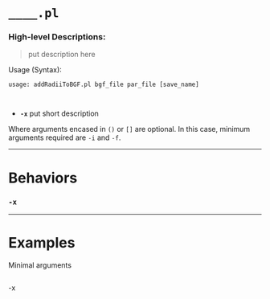 
# `____.pl`
### High-level Descriptions:



> put description here

Usage (Syntax):
```
usage: addRadiiToBGF.pl bgf_file par_file [save_name]



```
* **`-x`** put short description

Where arguments encased in `()` or `[]` are optional. In this case, minimum arguments required are `-i` and `-f`.
 
---


# Behaviors
### `-x`
---
# Examples
Minimal arguments
```
```
-x
```
```
